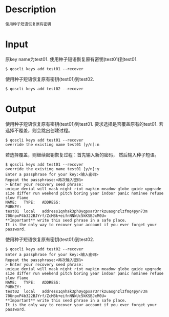 # Description
```
使用种子短语恢复原有密钥
```
# Input
原key name为test01.
使用种子短语恢复原有密钥(test01)到test01.
```
$ qoscli keys add test01 --recover
```
使用种子短语恢复原有密钥(test01)到test02.
```
$ qoscli keys add test02 --recover
```

# Output
使用种子短语恢复原有密钥(test01)到test01.
要求选择是否覆盖原有的test01.
若选择不覆盖，则会跳出创建过程。
```
$ qoscli keys add test01 --recover
override the existing name test01 [y/n]:n
```
若选择覆盖，则继续密钥恢复过程：首先输入新的密码， 然后输入种子短语。
```
$ qoscli keys add test01 --recover
override the existing name test01 [y/n]:y
Enter a passphrase for your key:<输入密码>
Repeat the passphrase:<再次输入密码>
> Enter your recovery seed phrase:
unique denial will mask night riot napkin meadow globe guide upgrade size differ run weekend pitch boring year indoor panic nominee refuse slow flame
NAME:   TYPE:   ADDRESS:                                                PUBKEY:
test01  local   address1qnhak3ph0yqpxar3rrkzuasgnzlzfmq4pyn73m  70UnpxP4b322BJYrf/ZcMBk+eifnNNkUc5kKSBJxM0U=
**Important** write this seed phrase in a safe place.
It is the only way to recover your account if you ever forget your password.
```
使用种子短语恢复原有密钥(test01)到test02.
```
$ qoscli keys add test02 --recover
Enter a passphrase for your key:<输入密码>
Repeat the passphrase:<再次输入密码>
> Enter your recovery seed phrase:
unique denial will mask night riot napkin meadow globe guide upgrade size differ run weekend pitch boring year indoor panic nominee refuse slow flame
NAME:   TYPE:   ADDRESS:                                                PUBKEY:
test02  local   address1qnhak3ph0yqpxar3rrkzuasgnzlzfmq4pyn73m  70UnpxP4b322BJYrf/ZcMBk+eifnNNkUc5kKSBJxM0U=
**Important** write this seed phrase in a safe place.
It is the only way to recover your account if you ever forget your password.
```